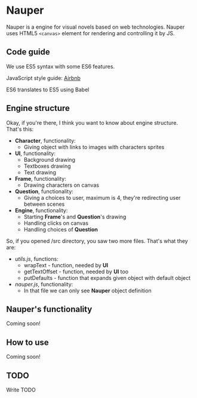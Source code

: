 # Nauper
Nauper is a engine for visual novels based on web technologies.
Nauper uses HTML5 `<canvas>` element for rendering and controlling it by JS.

## Code guide
We use ES5 syntax with some ES6 features.

JavaScript style guide: [Airbnb](https://github.com/airbnb/javascript/tree/master)

ES6 translates to ES5 using Babel

## Engine structure
Okay, if you're there, I think you want to know about engine structure.
That's this:
* **Character**, functionality:
  * Giving object with links to images with characters sprites
* **UI**, functionality:
  * Background drawing
  * Textboxes drawing
  * Text drawing
* **Frame**, functionality:
  * Drawing characters on canvas
* **Question**, functionality:
  * Giving a choices to user, maximum is 4, they're redirecting user between scenes
* **Engine**, functionality:
  * Starting **Frame**'s and **Question**'s drawing
  * Handling clicks on canvas
  * Handling choices of **Question**

So, if you opened /src directory, you saw two more files.
That's what they are:
* *utils.js*, functions:
  * wrapText - function, needed by **UI**
  * getTextOffset - function, needed by **UI** too
  * putDefaults - function that expands given object with default object
* *nauper.js*, functionality:
  * In that file we can only see **Nauper** object definition

## Nauper's functionality
Coming soon!

## How to use
Coming soon!

## TODO
Write TODO
